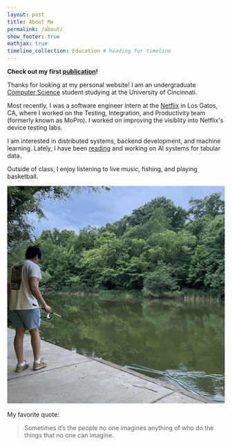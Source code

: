 ```yaml
---
layout: post
title: About Me 
permalink: /about/
show_footer: true
mathjax: true
timeline_collection: Education # heading for timeline
---
```


**Check out my first [publication](https://joss.theoj.org)!**

Thanks for looking at my personal website! I am an undergraduate [Computer Science](https://ceas.uc.edu/academics/departments/computer-science.html) student studying at the University of Cincinnati. 

Most recently, I was a software engineer intern at the [Netflix](https://www.elevancehealth.com/) in Los Gatos, CA, where I worked on the Testing, Integration, and Productivity team (formerly known as MoPro). I worked on improving the visiblity into Netflix's device testing labs.

I am interested in distributed systems, backend development, and machine learning. Lately, I have been [reading](https://understandingdistributed.systems) and working on AI systems for tabular data.

Outside of class, I enjoy listening to live music, fishing, and playing basketball.

![fishing](images/fishin.jpg)

My favorite quote:

> Sometimes it’s the people no one imagines anything of who do the things that no one can imagine.
